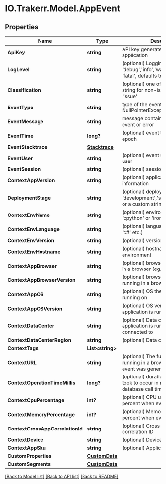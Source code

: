 # IO.Trakerr.Model.AppEvent
## Properties

Name | Type | Description | Notes
------------ | ------------- | ------------- | -------------
**ApiKey** | **string** | API key generated for the application | 
**LogLevel** | **string** | (optional) Logging level, one of &#39;debug&#39;,&#39;info&#39;,&#39;warning&#39;,&#39;error&#39;, &#39;fatal&#39;, defaults to &#39;error&#39; | [optional] 
**Classification** | **string** | (optional) one of &#39;issue&#39; or a custom string for non-issues, defaults to &#39;issue&#39; | 
**EventType** | **string** | type of the event or error (eg. NullPointerException) | 
**EventMessage** | **string** | message containing details of the event or error | 
**EventTime** | **long?** | (optional) event time in ms since epoch | [optional] 
**EventStacktrace** | [**Stacktrace**](Stacktrace.md) |  | [optional] 
**EventUser** | **string** | (optional) event user identifying a user | [optional] 
**EventSession** | **string** | (optional) session identification | [optional] 
**ContextAppVersion** | **string** | (optional) application version information | [optional] 
**DeploymentStage** | **string** | (optional) deployment stage, one of &#39;development&#39;,&#39;staging&#39;,&#39;production&#39; or a custom string | [optional] 
**ContextEnvName** | **string** | (optional) environment name (like &#39;cpython&#39; or &#39;ironpython&#39; etc.) | [optional] 
**ContextEnvLanguage** | **string** | (optional) language (like &#39;python&#39; or &#39;c#&#39; etc.) | [optional] 
**ContextEnvVersion** | **string** | (optional) version of environment | [optional] 
**ContextEnvHostname** | **string** | (optional) hostname or ID of environment | [optional] 
**ContextAppBrowser** | **string** | (optional) browser name if running in a browser (eg. Chrome) | [optional] 
**ContextAppBrowserVersion** | **string** | (optional) browser version if running in a browser | [optional] 
**ContextAppOS** | **string** | (optional) OS the application is running on | [optional] 
**ContextAppOSVersion** | **string** | (optional) OS version the application is running on | [optional] 
**ContextDataCenter** | **string** | (optional) Data center the application is running on or connected to | [optional] 
**ContextDataCenterRegion** | **string** | (optional) Data center region | [optional] 
**ContextTags** | **List&lt;string&gt;** |  | [optional] 
**ContextURL** | **string** | (optional) The full URL when running in a browser when the event was generated. | [optional] 
**ContextOperationTimeMillis** | **long?** | (optional) duration that this event took to occur in millis. Example - database call time in millis. | [optional] 
**ContextCpuPercentage** | **int?** | (optional) CPU utilization as a percent when event occured | [optional] 
**ContextMemoryPercentage** | **int?** | (optional) Memory utilization as a percent when event occured | [optional] 
**ContextCrossAppCorrelationId** | **string** | (optional) Cross application correlation ID | [optional] 
**ContextDevice** | **string** | (optional) Device information | [optional] 
**ContextAppSku** | **string** | (optional) Application SKU | [optional] 
**CustomProperties** | [**CustomData**](CustomData.md) |  | [optional] 
**CustomSegments** | [**CustomData**](CustomData.md) |  | [optional] 

[[Back to Model list]](../README.md#documentation-for-models) [[Back to API list]](../README.md#documentation-for-api-endpoints) [[Back to README]](../README.md)

